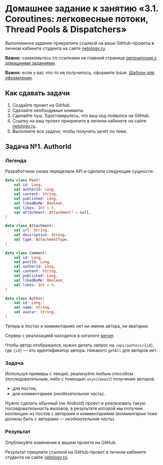 # Домашнее задание к занятию «3.1. Coroutines: легковесные потоки, Thread Pools & Dispatchers»

Выполненное задание прикрепите ссылкой на ваши GitHub-проекты в личном кабинете студента на сайте [netology.ru](https://netology.ru).

**Важно**: ознакомьтесь со ссылками на главной странице [репозитория с домашними заданиями](../README.md).

**Важно**: если у вас что-то не получилось, оформите Issue. [Шаблон для оформления](../report-requirements.md).

## Как сдавать задачи

1. Создайте проект на GitHub.
1. Сделайте необходимые коммиты.
1. Сделайте пуш. Удостоверьтесь, что ваш код появился на GitHub.
1. Ссылку на ваш проект прикрепите в личном кабинете на сайте [netology.ru](https://netology.ru).
1. Выполните все задачи, чтобы получить зачёт по теме.

## Задача №1. AuthorId

### Легенда

Разработчики снова переделали API и сделали следующие сущности:
```kotlin
data class Post(
    val id: Long,
    val authorId: Long,
    val content: String,
    val published: Long,
    val likedByMe: Boolean,
    val likes: Int = 0,
    var attachment: Attachment? = null,
)

data class Attachment(
    val url: String,
    val description: String,
    val type: AttachmentType,
)

data class Comment(
    val id: Long,
    val postId: Long,
    val authorId: Long,
    val content: String,
    val published: Long,
    val likedByMe: Boolean,
    val likes: Int = 0,
)

data class Author(
    val id: Long,
    val name: String,
    val avatar: String,
)
```

Теперь в постах и комментариях нет ни имени автора, ни аватарки.

Сервер с реализацией находится в каталоге [server](server).

Чтобы автор отображался, нужно делать запрос на `/api/authors/{id}`, где `{id}` — это идентификатор автора. Никакого `getAll` для авторов нет.

### Задача

Используя примеры с лекций, реализуйте любым способом (последовательным, либо с помощью `async`/`await`) получение авторов:
* для постов,
* для комментариев (*необязательная часть*).

Нужно сделать обычный (не Android) проект и реализовать такую последовательность вызовов, в результате которой мы получим коллекцию из постов с авторами и комментариями (комментарии тоже должны быть с авторами — *необязательная часть*).

### Результат

Опубликуйте изменения в вашем проекте на GitHub.

Результат пришлите ссылкой на GitHub-проект в личном кабинете студента на сайте [netology.ru](https://netology.ru).
